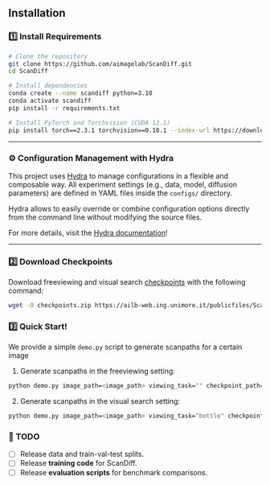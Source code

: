 ## Installation

### 1️⃣ Install Requirements

```bash
# Clone the repository
git clone https://github.com/aimagelab/ScanDiff.git
cd ScanDiff

# Install dependencies
conda create --name scandiff python=3.10
conda activate scandiff
pip install -r requirements.txt

# Install PyTorch and Torchvision (CUDA 12.1)
pip install torch==2.3.1 torchvision==0.18.1 --index-url https://download.pytorch.org/whl/cu121
```
---
### ⚙️ Configuration Management with Hydra
This project uses [Hydra](https://github.com/facebookresearch/hydra) to manage configurations in a flexible and composable way.
All experiment settings (e.g., data, model, diffusion parameters) are defined in YAML files inside the ```configs/``` directory.

Hydra allows to easily override or combine configuration options directly from the command line without modifying the source files.

For more details, visit the [Hydra documentation](https://hydra.cc/docs/intro/)!

---
### 2️⃣ Download Checkpoints
Download freeviewing and visual search [checkpoints](https://ailb-web.ing.unimore.it/publicfiles/ScanDiff_ICCV2025/checkpoints.zip) with the following command:
```bash
wget -O checkpoints.zip https://ailb-web.ing.unimore.it/publicfiles/ScanDiff_ICCV2025/checkpoints.zip && unzip checkpoints.zip -d checkpoints && rm checkpoints.zip
```


### 3️⃣ Quick Start!
We provide a simple ```demo.py``` script to generate scanpaths for a certain image

1. Generate scanpaths in the freeviewing setting:
```bash
python demo.py image_path=<image_path> viewing_task="" checkpoint_path=<freeviewing_ckpt_path> num_output_scanpaths=10
```

2. Generate scanpaths in the visual search setting:
```bash
python demo.py image_path=<image_path> viewing_task="bottle" checkpoint_path=<freeviewing_ckpt_path> num_output_scanpaths=10
```

### 📝 TODO

- [ ] Release data and train-val-test splits.
- [ ] Release **training code** for ScanDiff.
- [ ] Release **evaluation scripts** for benchmark comparisons.